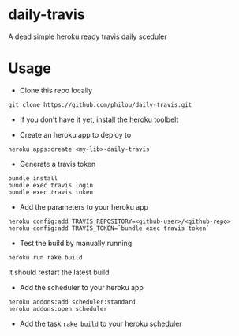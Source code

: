 daily-travis
============

A dead simple heroku ready travis daily sceduler

Usage
=====

* Clone this repo locally

```shell
git clone https://github.com/philou/daily-travis.git
```

* If you don't have it yet, install the [heroku toolbelt](https://devcenter.heroku.com/articles/quickstart)

* Create an heroku app to deploy to

```shell
heroku apps:create <my-lib>-daily-travis
```

* Generate a travis token

```shell
bundle install
bundle exec travis login
bundle exec travis token
```

* Add the parameters to your heroku app

```shell
heroku config:add TRAVIS_REPOSITORY=<github-user>/<github-repo>
heroku config:add TRAVIS_TOKEN=`bundle exec travis token`
```

* Test the build by manually running

```shell
heroku run rake build
```
It should restart the latest build

* Add the scheduler to your heroku app

```shell
heroku addons:add scheduler:standard
heroku addons:open scheduler
```

* Add the task ```rake build``` to your heroku scheduler
